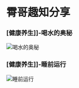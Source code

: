 # 霄哥趣知分享
### [健康养生]]-喝水的奥秘
![喝水的奥秘](https://pic.imgdb.cn/item/615298782ab3f51d917b2ea8.png)
### [健康养生]]-睡前运行
![睡前运行](https://pic.imgdb.cn/item/6152987b2ab3f51d917b3246.jpg)